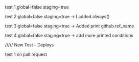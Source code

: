 test 1 global=false staging=true

test 2 global=false staging=true -> I added always()

test 3 global=false staging=true -> Added print github.ref_name

test 4 global=false staging=true -> add more printed conditions


///// New Test - Deploys

test 1 on pull request

